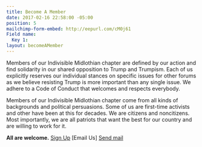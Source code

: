 ```yaml
---
title: Become A Member
date: 2017-02-16 22:58:00 -05:00
position: 5
mailchimp-form-embed: http://eepurl.com/cM0j61
Field name:
  Key 1: 
layout: becomeAMember
---
```


Members of our Indivisible Midlothian chapter are defined by our action and find solidarity in our shared opposition to Trump and Trumpism. Each of us explicitly reserves our individual stances on specific issues for other forums as we believe resisting Trump is more important than any single issue. We adhere to a Code of Conduct that welcomes and respects everybody.

Members of our Indivisible Midlothian chapter come from all kinds of backgrounds and political persuasions. Some of us are first-time activists and other have been at this for decades. We are citizens and noncitizens. Most importantly, we are all patriots that want the best for our country and are willing to work for it.

**All are welcome.**
[Sign Up](http://eepurl.com/cM0j61)
[Email Us] <a href="mailto:indivisiblemidlothian@gmail.com">Send mail</a>
